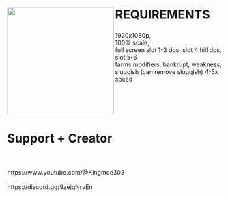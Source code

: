 <h1 align="left"></h1>

###

<img align="left" height="250" src="https://img.youtube.com/vi/QGzmfxKE_Tk/maxresdefault.jpg"  />

###

<h1 align="left">REQUIREMENTS</h1>

###

<p align="left">1920x1080p, <br>100% scale, <br>full screen slot 1-3 dps, slot 4 hill dps, slot 5-6 <br>farms modifiers: bankrupt, weakness, sluggish (can remove sluggish) 4-5x speed</p>

###

<br clear="both">

<h1 align="left">Support + Creator</h1>

###

<br clear="both">

<p align="left">https://www.youtube.com/@Kingmoe303<br><br>https://discord.gg/9zejqNrvEn</p>

###
